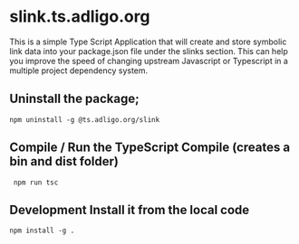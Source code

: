 # slink.ts.adligo.org
This is a simple Type Script Application that will create and store symbolic link data into your package.json file under the slinks section. This can help you improve the speed of changing upstream Javascript or Typescript in a multiple project dependency system.



## Uninstall the package;
```
npm uninstall -g @ts.adligo.org/slink
```

## Compile / Run the TypeScript Compile (creates a bin and dist folder)
```
 npm run tsc
```

## Development Install it from the local code
```
npm install -g .
```